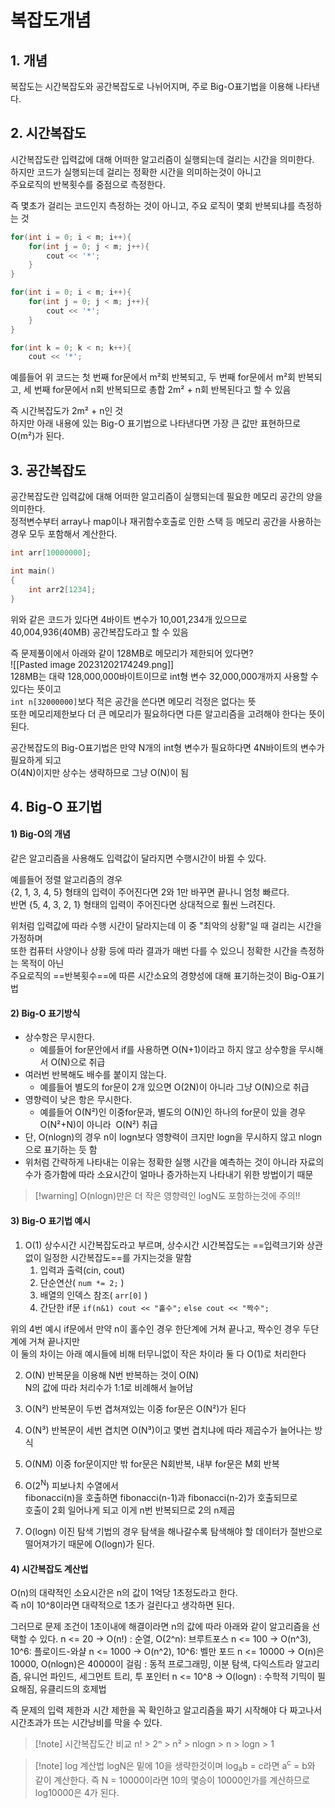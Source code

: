 # 복잡도개념

## 1. 개념

복잡도는 시간복잡도와 공간복잡도로 나뉘어지며, 주로 Big-O표기법을 이용해 나타낸다.


## 2. 시간복잡도

시간복잡도란 입력값에 대해 어떠한 알고리즘이 실행되는데 걸리는 시간을 의미한다.  
하지만 코드가 실행되는데 걸리는 정확한 시간을 의미하는것이 아니고  
주요로직의 반복횟수를 중점으로 측정한다.  

즉 몇초가 걸리는 코드인지 측정하는 것이 아니고, 주요 로직이 몇회 반복되냐를 측정하는 것  
```C++
for(int i = 0; i < m; i++){
	for(int j = 0; j < m; j++){
		cout << '*';
	}
}

for(int i = 0; i < m; i++){
	for(int j = 0; j < m; j++){
		cout << '*';
	}
}

for(int k = 0; k < n; k++){
	cout << '*';
```
예를들어 위 코드는 첫 번째 for문에서 m²회 반복되고, 두 번째 for문에서 m²회 반복되고, 세 번째 for문에서 n회 반복되므로 총합 2m² + n회 반복된다고 할 수 있음  
  
즉 시간복잡도가 2m² + n인 것  
하지만 아래 내용에 있는 Big-O 표기법으로 나타낸다면 가장 큰 값만 표현하므로 O(m²)가 된다.  


## 3. 공간복잡도

공간복잡도란 입력값에 대해 어떠한 알고리즘이 실행되는데 필요한 메모리 공간의 양을 의미한다.  
정적변수부터 array나 map이나 재귀함수호출로 인한 스택 등 메모리 공간을 사용하는 경우 모두 포함해서 계산한다.  
```C++
int arr[10000000];

int main()
{
	int arr2[1234];
}
```
위와 같은 코드가 있다면 4바이트 변수가 10,001,234개 있으므로 40,004,936(40MB) 공간복잡도라고 할 수 있음

즉 문제풀이에서 아래와 같이 128MB로 메모리가 제한되어 있다면?  
![[Pasted image 20231202174249.png]]  
128MB는 대략 128,000,000바이트이므로 int형 변수 32,000,000개까지 사용할 수 있다는 뜻이고  
`int n[32000000]`보다 적은 공간을 쓴다면 메모리 걱정은 없다는 뜻  
또한 메모리제한보다 더 큰 메모리가 필요하다면 다른 알고리즘을 고려해야 한다는 뜻이 된다.  

공간복잡도의 Big-O표기법은 만약 N개의 int형 변수가 필요하다면 4N바이트의 변수가 필요하게 되고  
O(4N)이지만 상수는 생략하므로 그냥 O(N)이 됨


## 4. Big-O 표기법

#### 1) Big-O의 개념

같은 알고리즘을 사용해도 입력값이 달라지면 수행시간이 바뀔 수 있다.  

예를들어 정렬 알고리즘의 경우  
{2, 1, 3, 4, 5} 형태의 입력이 주어진다면 2와 1만 바꾸면 끝나니 엄청 빠르다.  
반면 {5, 4, 3, 2, 1} 형태의 입력이 주어진다면 상대적으로 훨씬 느려진다.  

위처럼 입력값에 따라 수행 시간이 달라지는데 이 중 "최악의 상황"일 때 걸리는 시간을 가정하며  
또한 컴퓨터 사양이나 상황 등에 따라 결과가 매번 다를 수 있으니 정확한 시간을 측정하는 목적이 아닌  
주요로직의 ==반복횟수==에 따른 시간소요의 경향성에 대해 표기하는것이 Big-O표기법  

#### 2) Big-O 표기방식 
- 상수항은 무시한다.  
	- 예를들어 for문안에서 if를 사용하면 O(N+1)이라고 하지 않고 상수항을 무시해서 O(N)으로 취급
- 여러번 반복해도 배수를 붙이지 않는다.  
	- 예를들어 별도의 for문이 2개 있으면 O(2N)이 아니라 그냥 O(N)으로 취급
- 영향력이 낮은 항은 무시한다.  
	- 예를들어 O(N²)인 이중for문과, 별도의 O(N)인 하나의 for문이 있을 경우 O(N²+N)이 아니라  O(N²) 취급
- 단, O(nlogn)의 경우 n이 logn보다 영향력이 크지만 logn을 무시하지 않고 nlogn으로 표기하는 듯 함
- 위처럼 간략하게 나타내는 이유는 정확한 실행 시간을 예측하는 것이 아니라 자료의 수가 증가함에 따라 소요시간이 얼마나 증가하는지 나타내기 위한 방법이기 때문

>[!warning] O(nlogn)만은 더 작은 영향력인 logN도 포함하는것에 주의!!

#### 3) Big-O 표기법 예시
1. O(1)
상수시간 시간복잡도라고 부르며, 상수시간 시간복잡도는 ==입력크기와 상관없이 일정한 시간복잡도==를 가지는것을 말함
	1) 입력과 출력(cin, cout)
	2) 단순연산( `num *= 2;` )
	3) 배열의 인덱스 참조( `arr[0]` )
	4) 간단한 if문
		`if(n&1) cout << "홀수";`
		`else cout << "짝수";`

위의 4번 예시 if문에서 만약 n이 홀수인 경우 한단계에 거쳐 끝나고, 짝수인 경우 두단계에 거쳐 끝나지만  
이 둘의 차이는 아래 예시들에 비해 터무니없이 작은 차이라 둘 다 O(1)로 처리한다

2. O(N)
반복문을 이용해 N번 반복하는 것이 O(N)  
N의 값에 따라 처리수가 1:1로 비례해서 늘어남

3. O(N²)
반복문이 두번 겹쳐져있는 이중 for문은 O(N²)가 된다

4. O(N³)
반복문이 세번 겹치면 O(N³)이고 몇번 겹치냐에 따라 제곱수가 늘어나는 방식

5. O(NM)
이중 for문이지만 밖 for문은 N회반복, 내부 for문은 M회 반복

6. O(2<sup>N</sup>)
피보나치 수열에서  
fibonacci(n)을 호출하면 fibonacci(n-1)과 fibonacci(n-2)가 호출되므로  
호출이 2회 일어나게 되고 이게 n번 반복되므로 2의 n제곱  

7. O(logn)
이진 탐색 기법의 경우 탐색을 해나갈수록 탐색해야 할 데이터가 절반으로 떨어져가기 때문에 O(logn)가 된다.  

#### 4) 시간복잡도 계산법

O(n)의 대략적인 소요시간은 n의 값이 1억당 1초정도라고 한다.  
즉 n이 10^8이라면 대략적으로 1초가 걸린다고 생각하면 된다.

그러므로 문제 조건이 1초이내에 해결이라면 n의 값에 따라 아래와 같이 알고리즘을 선택할 수 있다.
n <= 20 -> O(n!) : 순열, O(2^n): 브루트포스
n <= 100 -> O(n^3), 10^6: 플로이드-와샬
n <= 1000 -> O(n^2), 10^6: 벨만 포드
n <= 10000 -> O(n)은 10000, O(nlogn)은 40000이 걸림
	: 동적 프로그래밍, 이분 탐색, 다익스트라 알고리즘, 유니언 파인드, 세그먼트 트리, 투 포인터
n <= 10^8 -> O(logn) : 수학적 기믹이 필요해짐, 유클리드의 호제법

즉 문제의 입력 제한과 시간 제한을 꼭 확인하고 알고리즘을 짜기 시작해야 다 짜고나서 시간초과가 뜨는 시간낭비를 막을 수 있다.

>[!note] 시간복잡도간 비교
> n! > 2ⁿ > n² > nlogn > n > logn > 1

>[!note] log 계산법
>logN은 밑에 10을 생략한것이며 log<sub>a</sub>b = c라면 a<sup>c</sup> = b와 같이 계산한다.
>즉 N = 10000이라면 10의 몇승이 10000인가를 계산하므로 log10000은 4가 된다.